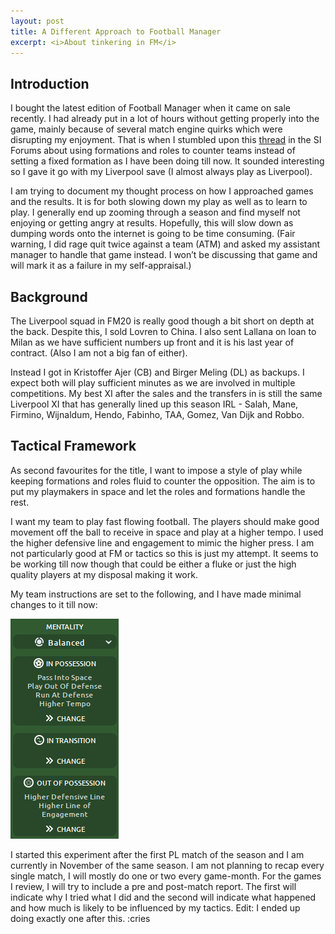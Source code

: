 ```yaml
---
layout: post
title: A Different Approach to Football Manager
excerpt: <i>About tinkering in FM</i>
---
```


## Introduction

I bought the latest edition of Football Manager when it came on sale recently. I had already put in a lot of hours without getting properly into the game, mainly because of several match engine quirks which were disrupting my enjoyment. That is when I stumbled upon this [thread](https://community.sigames.com/topic/486970-tactics-gymnastics-lyon/) in the SI Forums about using formations and roles to counter teams instead of setting a fixed formation as I have been doing till now. It sounded interesting so I gave it go with my Liverpool save (I almost always play as Liverpool).

I am trying to document my thought process on how I approached games and the results. It is for both slowing down my play as well as to learn to play. I generally end up zooming through a season and find myself not enjoying or getting angry at results. Hopefully, this will slow down as dumping words onto the internet is going to be time consuming. (Fair warning, I did rage quit twice against a team (ATM) and asked my assistant manager to handle that game instead. I won’t be discussing that game and will mark it as a failure in my self-appraisal.)

## Background

The Liverpool squad in FM20 is really good though a bit short on depth at the back. Despite this, I sold Lovren to China. I also sent Lallana on loan to Milan as we have sufficient numbers up front and it is his last year of contract. (Also I am not a big fan of either).

Instead I got in Kristoffer Ajer (CB) and Birger Meling (DL) as backups. I expect both will play sufficient minutes as we are involved in multiple competitions. My best XI after the sales and the transfers in is still the same Liverpool XI that has generally lined up this season IRL - Salah, Mane, Firmino, Wijnaldum, Hendo, Fabinho, TAA, Gomez, Van Dijk and Robbo.

## Tactical Framework
As second favourites for the title, I want to impose a style of play while keeping formations and roles fluid to counter the opposition. The aim is to put my playmakers in space and let the roles and formations handle the rest.

I want my team to play fast flowing football. The players should make good movement off the ball to receive in space and play at a higher tempo. I used the higher defensive line and engagement to mimic the higher press. I am not particularly good at FM or tactics so this is just my attempt. It seems to be working till now though that could be either a fluke or just the high quality players at my disposal making it work.

My team instructions are set to the following, and I have made minimal changes to it till now:

![](/images/fm_intro/image1.png)

I started this experiment after the first PL match of the season and I am currently in November of the same season. I am not planning to recap every single match, I will mostly do one or two every game-month. For the games I review, I will try to include a pre and post-match report. The first will indicate why I tried what I did and the second will indicate what happened and how much is likely to be influenced by my tactics.
Edit: I ended up doing exactly one after this. :cries
